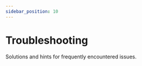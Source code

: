 ```yaml
---
sidebar_position: 10
---
```


# Troubleshooting

Solutions and hints for frequently encountered issues.